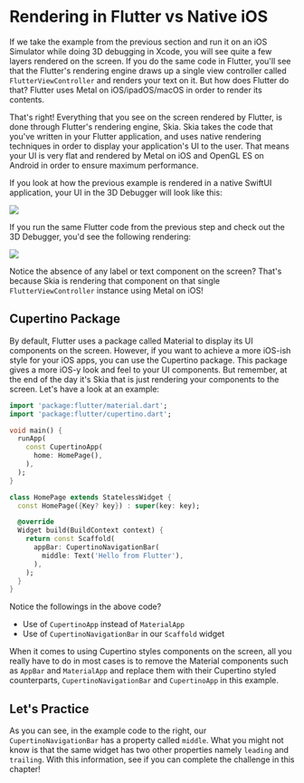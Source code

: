 # Rendering in Flutter vs Native iOS

If we take the example from the previous section and run it on an iOS Simulator while doing 3D debugging in Xcode, you will see quite a few layers rendered on the screen. If you do the same code in Flutter, you'll see that the Flutter's rendering engine draws up a single view controller called `FlutterViewController` and renders your text on it. But how does Flutter do that? Flutter uses Metal on iOS/ipadOS/macOS in order to render its contents.

That's right! Everything that you see on the screen rendered by Flutter, is done through Flutter's rendering engine, Skia. Skia takes the code that you've written in your Flutter application, and uses native rendering techniques in order to display your application's UI to the user. That means your UI is very flat and rendered by Metal on iOS and OpenGL ES on Android in order to ensure maximum performance.

If you look at how the previous example is rendered in a native SwiftUI application, your UI in the 3D Debugger will look like this:

![](https://raw.githubusercontent.com/vandadnp/dartpad_workshop_starter/main/public/images/rendering_in_flutter_vs_native_ios_image_1.png)

If you run the same Flutter code from the previous step and check out the 3D Debugger, you'd see the following rendering:

![](https://raw.githubusercontent.com/vandadnp/dartpad_workshop_starter/main/public/images/rendering_in_flutter_vs_native_ios_image_2.png)

Notice the absence of any label or text component on the screen? That's because Skia is rendering that component on that single `FlutterViewController` instance using Metal on iOS!

## Cupertino Package

By default, Flutter uses a package called Material to display its UI components on the screen. However, if you want to achieve a more iOS-ish style for your iOS apps, you can use the Cupertino package. This package gives a more iOS-y look and feel to your UI components. But remember, at the end of the day it's Skia that is just rendering your components to the screen. Let's have a look at an example:

```dart
import 'package:flutter/material.dart';
import 'package:flutter/cupertino.dart';

void main() {
  runApp(
    const CupertinoApp(
      home: HomePage(),
    ),
  );
}

class HomePage extends StatelessWidget {
  const HomePage({Key? key}) : super(key: key);

  @override
  Widget build(BuildContext context) {
    return const Scaffold(
      appBar: CupertinoNavigationBar(
        middle: Text('Hello from Flutter'),
      ),
    );
  }
}
```

Notice the followings in the above code?

* Use of `CupertinoApp` instead of `MaterialApp`
* Use of `CupertinoNavigationBar` in our `Scaffold` widget

When it comes to using Cupertino styles components on the screen, all you really have to do in most cases is to remove the Material components such as `AppBar` and `MaterialApp` and replace them with their Cupertino styled counterparts, `CupertinoNavigationBar` and `CupertinoApp` in this example.

## Let's Practice

As you can see, in the example code to the right, our `CupertinoNavigationBar` has a property called `middle`. What you might not know is that the same widget has two other properties namely `leading` and `trailing`. With this information, see if you can complete the challenge in this chapter!